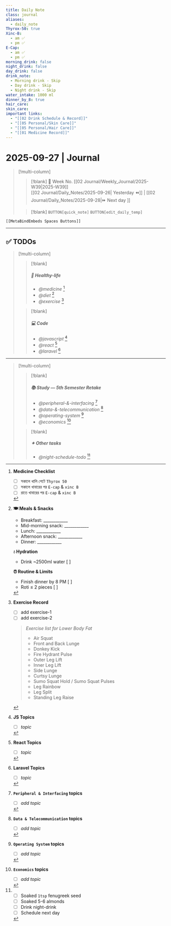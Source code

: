 ```yaml
---
title: Daily Note
class: journal
aliases:
  - daily_note
Thyrox-50: true
Xinc-B:
  - am ✅
  - pm ✅
E-Cap:
  - am ✅
  - pm ✅
morning_drink: false
night_drink: false
day_drink: false
drink_note:
  - Morning drink - Skip
  - Day drink - Skip
  - Night drink - Skip
water_intake: 1000 ml
dinner_by_8: true
hair_care:
skin_care:
important links:
  - "[[02 Drink Schedule & Record]]"
  - "[[05 Personal/Skin Care]]"
  - "[[05 Personal/Hair Care]]"
  - "[[01 Medicine Record]]"
---
```


# 2025-09-27 | Journal 

> [!multi-column]
> 
>> [!blank]
>> 📅 Week No. [[02 Journal/Weekly_Journal/2025-W39|2025-W39]]  
>> [[02 Journal/Daily_Notes/2025-09-26| Yesterday ⏪]] |  [[02 Journal/Daily_Notes/2025-09-28|⏩ Next day ]]
>
>> [!blank]
>> `BUTTON[quick_note]` 
>> `BUTTON[edit_daily_temp]` 

 ```meta-bind-embed
 [[MetaBindEmbeds Spaces Buttons]]
 ```
 
---


## ✅ TODOs

> [!multi-column]
> 
>> [!blank]
>> ##### 🥗 Healthy-life
>> - _@medicine_ [^1]
>> - _@diet_  [^2]
>> - _@exercise_ [^3]
>
>> [!blank]
>> ##### 💻 Code
>> - _@javascript_ [^4]
>> - _@react_ [^5]
>> - _@laravel_ [^6]

---

> [!multi-column]
> 
>> [!blank]
>> ##### 📚 Study — _5th Semester Retake_
>>  - _@peripheral-&-interfacing_ [^7]
>>  - _@data-&-telecommunication_ [^8]
>>  - _@operating-system_ [^9]
>>  - _@economics_ [^10]
>
>> [!blank]
>> ##### ✦ Other tasks
>> - _@night-schedule-todo_ [^11]

[^1]: **Medicine Checklist**	
	- [ ] সকালে খালি পেটে `Thyrox 50`
	- [ ] সকালে খাবারের পর `E-cap` & `xinc B`
	- [ ] রাতে খাবারের পর `E-cap` & `xinc B`

[^2]: **🍽 Meals & Snacks**
	- Breakfast: ____________    
	- Mid-morning snack: ____________    
	- Lunch: ____________    
	- Afternoon snack: ____________    
	- Dinner: ____________    
	
	**💧 Hydration**
	- Drink ~2500ml water [ ]    
	
	**⏰ Routine & Limits**
	- Finish dinner by 8 PM [ ]    
	- Roti ≤ 2 pieces [ ]

[^3]: **Exercise Record**
	- [ ] add exercise-1
	- [ ] add exercise-2
	
	> _Exercise list for Lower Body Fat_
	> - Air Squat    
	> - Front and Back Lunge    
	> - Donkey Kick    
	> - Fire Hydrant Pulse    
	> - Outer Leg Lift    
	> - Inner Leg Lift    
	> - Side Lunge    
	> - Curtsy Lunge    
	> - Sumo Squat Hold / Sumo Squat Pulses    
	> - Leg Rainbow    
	> - Leg Split    
	> - Standing Leg Raise

[^4]: **JS Topics**
	- [ ] _topic_

[^5]: **React Topics**
	- [ ] _topic_

[^6]: **Laravel Topics**
	- [ ] _topic_

[^7]: **`Peripheral & Interfacing` topics**
	- [ ] _add topic_

[^8]: **`Data & Telecommunication` topics**
	- [ ] _add topic_

[^9]: **`Operating System` topics**
	- [ ] _add topic_

[^10]: **`Economics` topics**
	- [ ] _add topic_

[^11]: - [ ] Soaked `1tsp` fenugreek seed
	- [ ] Soaked 5-6 almonds
	- [ ] Drink night-drink
	- [ ] Schedule next day
